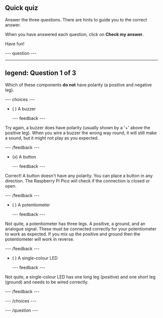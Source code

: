 ## Quick quiz

Answer the three questions. There are hints to guide you to the correct answer.

When you have answered each question, click on **Check my answer**. 

Have fun!

--- question ---

---
legend: Question 1 of 3
---

Which of these components **do not** have polarity (a positive and negative leg).

--- choices ---

- ( ) A buzzer

  --- feedback ---
  
Try again, a buzzer does have polarity (usually shown by a '+' above the positive leg). When you wire a buzzer the wrong way round, it will still make a sound, but it might not play as you expected.

  --- /feedback ---

- (x) A button

  --- feedback ---

Correct! A button doesn't have any polarity. You can place a button in any direction. The Raspberry Pi Pico will check if the connection is closed or open. 

  --- /feedback ---

- ( ) A potentiometer

  --- feedback ---
  
Not quite, a potentiometer has three legs. A positive, a ground, and an analogue signal. These must be connected correctly for your potentiometer to work as expected. If you mix up the positive and ground then the potentiometer will work in reverse. 
 
  --- /feedback ---

- ( ) A single-colour LED

  --- feedback ---
  
Not quite, a single-colour LED has one long leg (positive) and one short leg (ground) and needs to be wired correctly. 

  --- /feedback ---

--- /choices ---

--- /question ---
